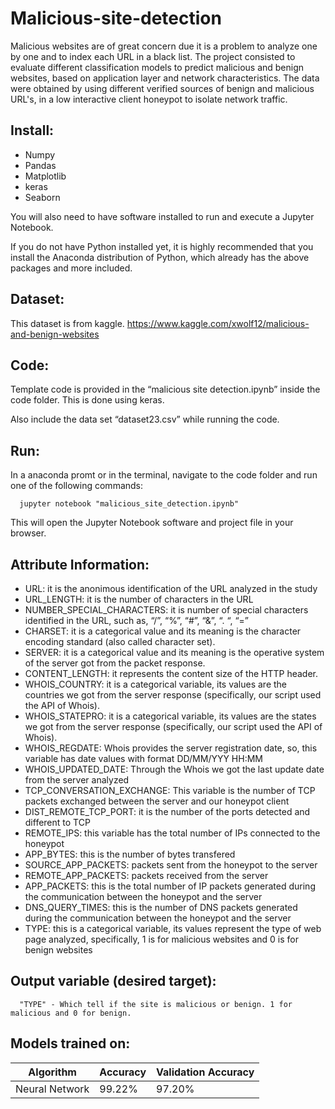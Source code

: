 # Malicious-site-detection

Malicious websites are of great concern due it is a problem to analyze one by one and to index each URL in a black list. The project consisted to evaluate different classification models to predict malicious and benign websites, based on application layer and network characteristics. The data were obtained by using different verified sources of benign and malicious URL's, in a low interactive client honeypot to isolate network traffic.

## Install:

* Numpy
* Pandas 
* Matplotlib
* keras
* Seaborn

You will also need to have software installed to run and execute a Jupyter Notebook.

If you do not have Python installed yet, it is highly recommended that you install the Anaconda distribution of Python, which already has the above packages and more included.

## Dataset:
This dataset is from kaggle. https://www.kaggle.com/xwolf12/malicious-and-benign-websites

## Code:

Template code is provided in the “malicious site detection.ipynb” inside the code folder. This is done using keras.

Also include the data set “dataset23.csv” while running the code.

## Run:

In a anaconda promt or in the  terminal, navigate to the code folder and run one of the following commands:

      jupyter notebook "malicious_site_detection.ipynb"
      
This will open the Jupyter Notebook software and project file in your browser.

## Attribute Information:

* URL: it is the anonimous identification of the URL analyzed in the study
* URL_LENGTH: it is the number of characters in the URL
* NUMBER_SPECIAL_CHARACTERS: it is number of special characters identified in the URL, such as, “/”, “%”, “#”, “&”, “. “, “=”
* CHARSET: it is a categorical value and its meaning is the character encoding standard (also called character set).
* SERVER: it is a categorical value and its meaning is the operative system of the server got from the packet response.
* CONTENT_LENGTH: it represents the content size of the HTTP header.
* WHOIS_COUNTRY: it is a categorical variable, its values are the countries we got from the server response (specifically, our script     used the API of Whois).
* WHOIS_STATEPRO: it is a categorical variable, its values are the states we got from the server response (specifically, our script used   the API of Whois).
* WHOIS_REGDATE: Whois provides the server registration date, so, this variable has date values with format DD/MM/YYY HH:MM
* WHOIS_UPDATED_DATE: Through the Whois we got the last update date from the server analyzed
* TCP_CONVERSATION_EXCHANGE: This variable is the number of TCP packets exchanged between the server and our honeypot client
* DIST_REMOTE_TCP_PORT: it is the number of the ports detected and different to TCP
* REMOTE_IPS: this variable has the total number of IPs connected to the honeypot
* APP_BYTES: this is the number of bytes transfered
* SOURCE_APP_PACKETS: packets sent from the honeypot to the server
* REMOTE_APP_PACKETS: packets received from the server
* APP_PACKETS: this is the total number of IP packets generated during the communication between the honeypot and the server
* DNS_QUERY_TIMES: this is the number of DNS packets generated during the communication between the honeypot and the server
* TYPE: this is a categorical variable, its values represent the type of web page analyzed, specifically, 1 is for malicious websites     and 0 is for benign websites

## Output variable (desired target):

      "TYPE" - Which tell if the site is malicious or benign. 1 for malicious and 0 for benign.

## Models trained on:
| Algorithm                         | Accuracy| Validation Accuracy | 
| --- | --- | --- |
| Neural Network               | 99.22% | 97.20% |

